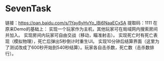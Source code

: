 # SevenTask
 链接：https://pan.baidu.com/s/1Yay8yHvYo_IBi6NaaECxSA  提取码：1111 在原来Demo的基础上： 实现一个玩家作为主机，其他玩家可在局域网内搜索房间并加入。 实现房间内玩家可自由交战（移动，瞄准射击）。 实现死亡时有死亡表现（模拟物理），死亡后弹出5秒倒计时重生UI。 实现10分钟后结算界面（这里为了测试改成了600秒开始到540秒结算）。玩家各自击杀数，死亡数（击杀数排行）。
